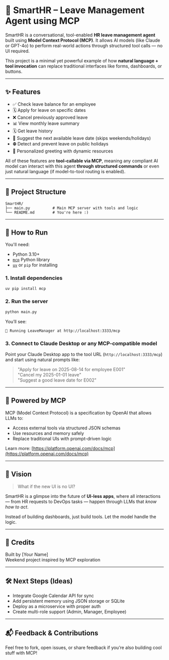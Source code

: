 
# 🧠 SmartHR – Leave Management Agent using MCP

SmartHR is a conversational, tool-enabled **HR leave management agent** built using **Model Context Protocol (MCP)**. It allows AI models (like Claude or GPT-4o) to perform real-world actions through structured tool calls — no UI required.

This project is a minimal yet powerful example of how **natural language + tool invocation** can replace traditional interfaces like forms, dashboards, or buttons.

---

## ✨ Features

- ✅ Check leave balance for an employee  
- 🗓️ Apply for leave on specific dates  
- ❌ Cancel previously approved leave  
- 📊 View monthly leave summary  
- 🗓️ Get leave history  
- 🧠 Suggest the next available leave date (skips weekends/holidays)  
- ⛔ Detect and prevent leave on public holidays  
- 💬 Personalized greeting with dynamic resources  

All of these features are **tool-callable via MCP**, meaning any compliant AI model can interact with this agent **through structured commands** or even just natural language (if model-to-tool routing is enabled).

---

## 📂 Project Structure

```
SmartHR/
├── main.py          # Main MCP server with tools and logic
└── README.md        # You're here :)
```

---

## 🚀 How to Run

You'll need:

- Python 3.10+
- [`mcp`](https://pypi.org/project/mcp/) Python library  
- [`uv`](https://github.com/astral-sh/uv) or `pip` for installing

### 1. Install dependencies
```bash
uv pip install mcp
```

### 2. Run the server
```bash
python main.py
```

You’ll see:
```
🚀 Running LeaveManager at http://localhost:3333/mcp
```

### 3. Connect to Claude Desktop or any MCP-compatible model
Point your Claude Desktop app to the tool URL (`http://localhost:3333/mcp`) and start using natural prompts like:

> "Apply for leave on 2025-08-14 for employee E001"  
> "Cancel my 2025-01-01 leave"  
> "Suggest a good leave date for E002"

---

## 🧩 Powered by MCP

MCP (Model Context Protocol) is a specification by OpenAI that allows LLMs to:
- Access external tools via structured JSON schemas
- Use resources and memory safely
- Replace traditional UIs with prompt-driven logic

Learn more: [https://platform.openai.com/docs/mcp](https://platform.openai.com/docs/mcp)

---

## 🔮 Vision

> What if the new UI is no UI?

SmartHR is a glimpse into the future of **UI-less apps**, where all interactions — from HR requests to DevOps tasks — happen through LLMs that *know how to act*.

Instead of building dashboards, just build tools. Let the model handle the logic.

---

## 📌 Credits

Built by [Your Name]  
Weekend project inspired by MCP exploration

---

## 🛠️ Next Steps (Ideas)

- Integrate Google Calendar API for sync  
- Add persistent memory using JSON storage or SQLite  
- Deploy as a microservice with proper auth  
- Create multi-role support (Admin, Manager, Employee)

---

## 📬 Feedback & Contributions

Feel free to fork, open issues, or share feedback if you’re also building cool stuff with MCP!
